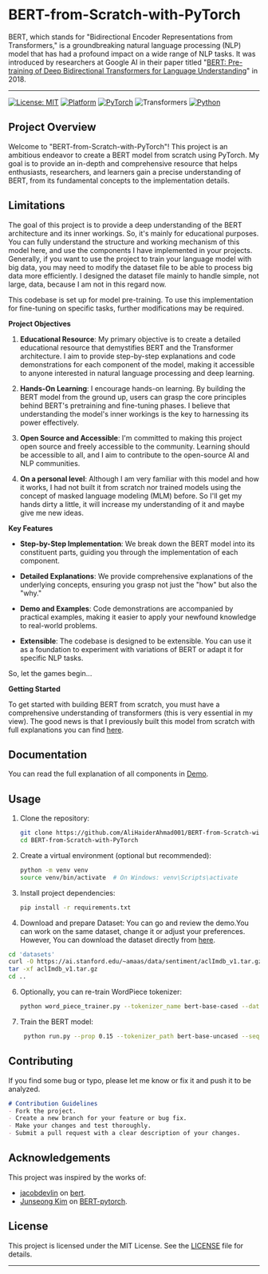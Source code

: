 # BERT-from-Scratch-with-PyTorch 

BERT, which stands for "Bidirectional Encoder Representations from Transformers," is a groundbreaking natural language processing (NLP) model that has had a profound impact on a wide range of NLP tasks. It was introduced by researchers at Google AI in their paper titled "[BERT: Pre-training of Deep Bidirectional Transformers for Language Understanding](https://arxiv.org/pdf/1810.04805.pdf)" in 2018.


---

[![License: MIT](https://img.shields.io/badge/License-MIT-black.svg)](https://opensource.org/licenses/MIT)
[![Platform](https://img.shields.io/badge/Platform-Ubuntu-orange.svg)](https://www.ubuntu.com/)
[![PyTorch](https://img.shields.io/badge/PyTorch-2.1-red.svg)](https://pytorch.org/)
![Transformers](https://img.shields.io/badge/transformers-4.36-yellow.svg)
[![Python](https://img.shields.io/badge/Python-3-blue.svg)](https://www.python.org/)


## Project Overview

Welcome to "BERT-from-Scratch-with-PyTorch"! This project is an ambitious endeavor to create a BERT model from scratch using PyTorch. My goal is to provide an in-depth and comprehensive resource that helps enthusiasts, researchers, and learners gain a precise understanding of BERT, from its fundamental concepts to the implementation details.

## Limitations

The goal of this project is to provide a deep understanding of the BERT architecture and its inner workings. So, it's mainly for educational purposes. You can fully understand the structure and working mechanism of this model here, and use the components I have implemented in your projects. Generally, if you want to use the project to train your language model with big data, you may need to modify the dataset file to be able to process big data more efficiently. I designed the dataset file mainly to handle simple, not large, data, because I am not in this regard now.

This codebase is set up for model pre-training. To use this implementation for fine-tuning on specific tasks, further modifications may be required.


**Project Objectives**

1. **Educational Resource**: My primary objective is to create a detailed educational resource that demystifies BERT and the Transformer architecture. I aim to provide step-by-step explanations and code demonstrations for each component of the model, making it accessible to anyone interested in natural language processing and deep learning.

2. **Hands-On Learning**: I encourage hands-on learning. By building the BERT model from the ground up, users can grasp the core principles behind BERT's pretraining and fine-tuning phases. I believe that understanding the model's inner workings is the key to harnessing its power effectively.

3. **Open Source and Accessible**: I'm committed to making this project open source and freely accessible to the community. Learning should be accessible to all, and I aim to contribute to the open-source AI and NLP communities.

4. **On a personal level**: Although I am very familiar with this model and how it works, I had not built it from scratch nor trained models using the concept of masked language modeling (MLM) before. So I'll get my hands dirty a little, it will increase my understanding of it and maybe give me new ideas.

**Key Features**

- **Step-by-Step Implementation**: We break down the BERT model into its constituent parts, guiding you through the implementation of each component.

- **Detailed Explanations**: We provide comprehensive explanations of the underlying concepts, ensuring you grasp not just the "how" but also the "why."

- **Demo and Examples**: Code demonstrations are accompanied by practical examples, making it easier to apply your newfound knowledge to real-world problems.

- **Extensible**: The codebase is designed to be extensible. You can use it as a foundation to experiment with variations of BERT or adapt it for specific NLP tasks.

So, let the games begin...

**Getting Started**

To get started with building BERT from scratch, you must have a comprehensive understanding of transformers (this is very essential in my view). The good news is that I previously built this model from scratch with full explanations you can find [here](https://github.com/AliHaiderAhmad001/Neural-Machine-Translator/blob/main/README.md).

## Documentation
You can read the full explanation of all components in [Demo](https://github.com/AliHaiderAhmad001/BERT-from-Scratch-with-PyTorch/tree/main/demo).

## Usage
1. Clone the repository:

   ```bash
   git clone https://github.com/AliHaiderAhmad001/BERT-from-Scratch-with-PyTorch.git
   cd BERT-from-Scratch-with-PyTorch
   ```

2. Create a virtual environment (optional but recommended):

   ```bash
   python -m venv venv
   source venv/bin/activate  # On Windows: venv\Scripts\activate
   ```

3. Install project dependencies:

   ```bash
   pip install -r requirements.txt
   ```
4. Download and prepare Dataset: You can go and review the demo.You can work on the same dataset, change it or adjust your preferences. However, You can download the dataset directly from [here](https://ai.stanford.edu/~amaas/data/sentiment/aclImdb_v1.tar.gz).

```bash
cd 'datasets'
curl -O https://ai.stanford.edu/~amaas/data/sentiment/aclImdb_v1.tar.gz
tar -xf aclImdb_v1.tar.gz
cd ..
```
   
6. Optionally, you can re-train  WordPiece tokenizer:
   ```bash
   python word_piece_trainer.py --tokenizer_name bert-base-cased --data_dir aclImdb --batch_size 1000 --vocab_size 30522 --save_fp tokenizer/adapted-tokenizer
   ```
7. Train the BERT model:
   ```bash
    python run.py --prop 0.15 --tokenizer_path bert-base-uncased --seq_len 512 --delimiters ".,;:!? " --lower_case True --buffer_size 1 --shuffle True --data_dir 'datasets/aclImdb' --hidden_size 768 --vocab_size 30522 --hidden_dropout_prob 0.1 --num_heads 8 --num_blocks 12 --final_dropout_prob 0.5 --n_warmup_steps 10000 --weight_decay 0.01 --lr 1e-4 --betas 0.9 0.999 --with_cuda True --log_freq 10 --batch_size 64 --save_path 'tmp' --seed 2023 --epochs 10

   ```
   

## Contributing

If you find some bug or typo, please let me know or fix it and push it to be analyzed.

```markdown
# Contribution Guidelines
- Fork the project.
- Create a new branch for your feature or bug fix.
- Make your changes and test thoroughly.
- Submit a pull request with a clear description of your changes.
```

## Acknowledgements

This project was inspired by the works of:
* [jacobdevlin](https://github.com/jacobdevlin-google) on [bert](https://github.com/google-research/bert).
* [Junseong Kim](https://github.com/codertimo/BERT-pytorch/commits?author=codertimo) on [BERT-pytorch](https://github.com/codertimo/BERT-pytorch).

## License

This project is licensed under the MIT License. See the [LICENSE](https://github.com/AliHaiderAhmad001/Neural-Machine-Translator/blob/main/LICENSE.txt) file for details.

---

